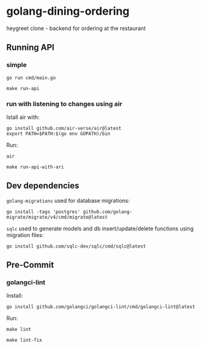 # golang-dining-ordering
heygreet clone - backend for ordering at the restaurant


## Running API

### simple
```
go run cmd/main.go
```
```
make run-api
```

### run with listening to changes using air
Istall air with:
```
go install github.com/air-verse/air@latest
export PATH=$PATH:$(go env GOPATH)/bin

```

Run:
```
air
```
```
make run-api-with-ari
```

## Dev dependencies
`golang-migrations` used for database migrations:
```
go install -tags 'postgres' github.com/golang-migrate/migrate/v4/cmd/migrate@latest
```

`sqlc` used to generate models and db insert/update/delete functions using migration files:
```
go install github.com/sqlc-dev/sqlc/cmd/sqlc@latest
```

## Pre-Commit
### golangci-lint
Install:
```
go install github.com/golangci/golangci-lint/cmd/golangci-lint@latest
```

Run:
```
make lint

make lint-fix
```
